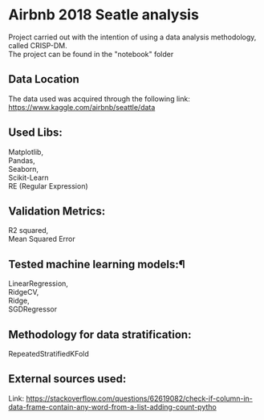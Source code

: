 # Airbnb 2018 Seatle analysis

Project carried out with the intention of using a data analysis methodology, called CRISP-DM. <br>
The project can be found in the "notebook" folder

## Data Location

The data used was acquired through the following link: https://www.kaggle.com/airbnb/seattle/data

## Used Libs:

Matplotlib,<br>
Pandas,<br>
Seaborn,<br>
Scikit-Learn<br>
RE (Regular Expression)

## Validation Metrics:
R2 squared,<br>
Mean Squared Error

## Tested machine learning models:¶
LinearRegression,<br>
RidgeCV,<br>
Ridge,<br>
SGDRegressor

## Methodology for data stratification:
RepeatedStratifiedKFold

## External sources used:
Link: https://stackoverflow.com/questions/62619082/check-if-column-in-data-frame-contain-any-word-from-a-list-adding-count-pytho

